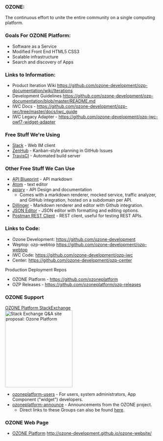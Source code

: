 ### OZONE: 
The continuous effort to unite the entire community on a single computing platform.

### Goals For OZONE Platform:
* Software as a Service
* Modified Front End HTML5 CSS3
* Scalable infrastructure
* Search and discovery of Apps


### Links to Information:
* Product Iteration Wiki https://github.com/ozone-development/ozp-documentation/wiki/Iterations
* Development Guidelines https://github.com/ozone-development/ozp-documentation/blob/master/README.md
* IWC Docs - https://github.com/ozone-development/ozp-iwc/tree/master/docs/iwc_guide
* IWC Legacy Adapter - https://github.com/ozone-development/ozp-iwc-owf7-widget-adapter 

### Free Stuff We're Using
* [Slack](https://slack.com/) - Web IM client
* [ZenHub](https://www.zenhub.io/) - Kanban-style planning in GitHub Issues
* [TravisCI](https://travis-ci.org/) - Automated build server

### Other Free Stuff We Can Use
* [API Blueprint](http://apiblueprint.org/) - API markdown
* [Atom](https://atom.io/) - text editor
* [apiary](http://apiary.io/) - API Design and documentation
  * Comes with a markdown renderer, mocked service, traffic analyzer, and GitHub integration, hosted on a subdomain per API.
* [Dillinger](http://dillinger.io/) - Markdown renderer and editor with Github integration.
* [JSON Editor](http://www.jsoneditoronline.org/) - JSON editor with formatting and editing options.
* [Postman REST Client](https://chrome.google.com/webstore/detail/postman-rest-client/fdmmgilgnpjigdojojpjoooidkmcomcm?hl=en) - REST client, useful for testing REST APIs.

### Links to Code:
* Ozone Development: https://github.com/ozone-development
* Weptop: ozp-webtop https://github.com/ozone-development/ozp-webtop
* IWC Code:  https://github.com/ozone-development/ozp-iwc
* Center: https://github.com/ozone-development/ozp-center

Production Deployment Repos
* OZONE Platform - https://github.com/ozoneplatform
* OZP Releases - https://github.com/ozoneplatform/ozp-releases

### OZONE Support ###
[OZONE Platform StackExchange](http://area51.stackexchange.com/proposals/82636/ozone-platform-stack-exchange-is-a-question-and-answer-site-for-ozone-platform-de?referrer=fwgGmaJWzcFpt7RiP2iCNA2)
<br><a href="http://area51.stackexchange.com/proposals/82636/ozone-platform?referrer=fwgGmaJWzcFpt7RiP2iCNA2"><img src="http://area51.stackexchange.com/ads/proposal/82636.png" width="220" height="250" alt="Stack Exchange Q&A site proposal: Ozone Platform" /></a>


* [ozoneplatform-users](https://groups.google.com/forum/#!forum/ozoneplatform-users) - For users, system administrators, App Component ("widget") developers.
* [ozoneplatform-announce](https://groups.google.com/forum/#!forum/ozoneplatform-announce) - Announcements from the OZONE project.
  * Direct links to these Groups can also be found [here](https://owfgoss.org/support.html).

### OZONE Web Page ###
* [OZONE Platform](http://ozone-development.github.io/ozone-website/) http://ozone-development.github.io/ozone-website/